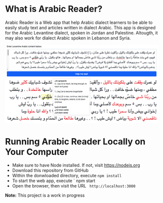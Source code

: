 # What is Arabic Reader?
Arabic Reader is a Web app that help Arabic dialect learners to be able to easily study text and articles written in dialect Arabic. This app is designed for the Arabic Levantine dialect, spoken in Jordan and Palestine. Altougth, it may also work for dialect Arabic spoken in Lebanon and Syria.

![Arabic Reader Screenshot](assets/screenshot.png)

# Running Arabic Reader Locally on Your Computer
- Make sure to have Node installed. If not, visit https://nodejs.org
- Download this repository from GitHub
- Within the donwloaded directory, execute `npm install`
- To start the web app, execute ` npm start
- Open the browser, then visit the URL ` http://localhost:3000`

**Note:** This project is a work in progress
